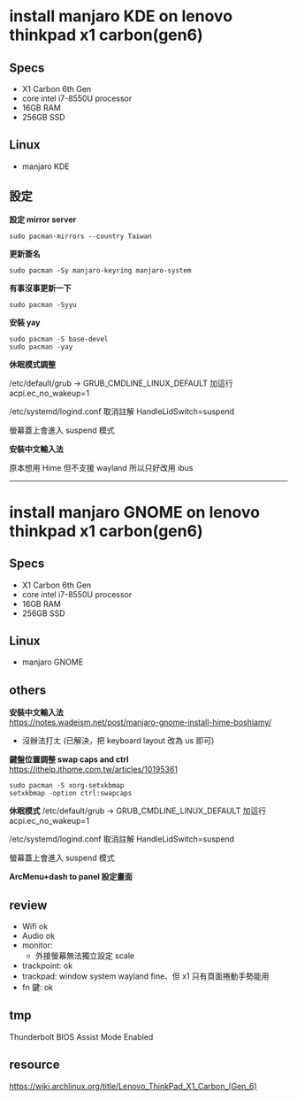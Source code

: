 # install manjaro KDE on lenovo thinkpad x1 carbon(gen6)

## Specs
- X1 Carbon 6th Gen
- core intel i7-8550U processor
- 16GB RAM
- 256GB SSD

## Linux
- manjaro KDE

## 設定
**設定 mirror server**
```
sudo pacman-mirrors --country Taiwan
```

**更新簽名**
```
sudo pacman -Sy manjaro-keyring manjaro-system
```

**有事沒事更新一下**
```
sudo pacman -Syyu
```

**安裝 yay**
```
sudo pacman -S base-devel
sudo pacman -yay
```

**休眠模式調整** 

/etc/default/grub -> GRUB_CMDLINE_LINUX_DEFAULT 加這行 acpi.ec_no_wakeup=1

/etc/systemd/logind.conf 取消註解 HandleLidSwitch=suspend

螢幕蓋上會進入 suspend 模式

**安裝中文輸入法**

原本想用 Hime 但不支援 wayland 所以只好改用 ibus


---
# install manjaro GNOME on lenovo thinkpad x1 carbon(gen6)

## Specs
- X1 Carbon 6th Gen
- core intel i7-8550U processor
- 16GB RAM
- 256GB SSD

## Linux
- manjaro GNOME

## others
**安裝中文輸入法**  
https://notes.wadeism.net/post/manjaro-gnome-install-hime-boshiamy/
- 沒辦法打ㄤ (已解決，把 keyboard layout 改為 us 即可)

**鍵盤位置調整 swap caps and ctrl**  
https://ithelp.ithome.com.tw/articles/10195361
```
sudo pacman -S xorg-setxkbmap
setxkbmap -option ctrl:swapcaps
```
**休眠模式**
/etc/default/grub -> GRUB_CMDLINE_LINUX_DEFAULT 加這行 acpi.ec_no_wakeup=1

/etc/systemd/logind.conf 取消註解 HandleLidSwitch=suspend

螢幕蓋上會進入 suspend 模式

**ArcMenu+dash to panel 設定畫面**

## review
- Wifi ok
- Audio ok
- monitor:
  - 外接螢幕無法獨立設定 scale
- trackpoint: ok
- trackpad: window system wayland fine、但 x1 只有頁面捲動手勢能用
- fn 鍵: ok

## tmp
Thunderbolt BIOS Assist Mode Enabled

## resource
https://wiki.archlinux.org/title/Lenovo_ThinkPad_X1_Carbon_(Gen_6)
